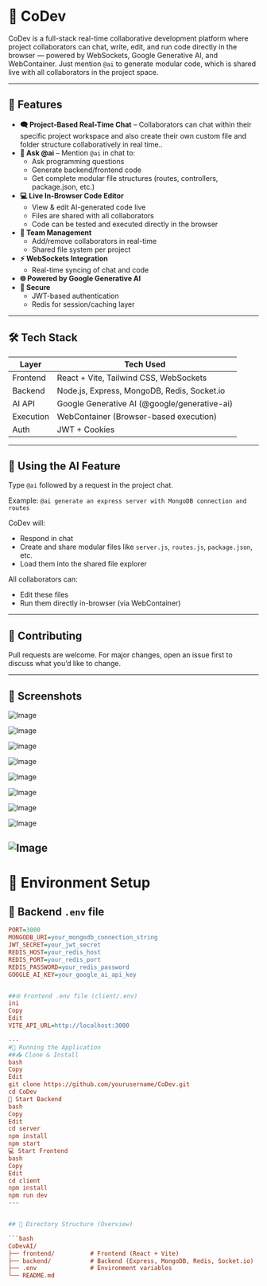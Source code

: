 # 🤖 CoDev 

CoDev  is a full-stack real-time collaborative development platform where project collaborators can chat, write, edit, and run code directly in the browser — powered by WebSockets, Google Generative AI, and WebContainer. Just mention `@ai` to generate modular code, which is shared live with all collaborators in the project space.

---

## 🚀 Features

- **🗨️ Project-Based Real-Time Chat** – Collaborators can chat within their specific project workspace and also create their own custom file and folder structure collaboratively in real time..
- **🧠 Ask @ai** – Mention `@ai` in chat to:
  - Ask programming questions
  - Generate backend/frontend code
  - Get complete modular file structures (routes, controllers, package.json, etc.)
- **💻 Live In-Browser Code Editor**
  - View & edit AI-generated code live
  - Files are shared with all collaborators
  - Code can be tested and executed directly in the browser
- **👥 Team Management**
  - Add/remove collaborators in real-time
  - Shared file system per project
- **⚡ WebSockets Integration**
  - Real-time syncing of chat and code
- **🌐 Powered by Google Generative AI**
- **🔐 Secure**
  - JWT-based authentication
  - Redis for session/caching layer

---

## 🛠 Tech Stack

| Layer     | Tech Used |
|-----------|-----------|
| Frontend  | React + Vite, Tailwind CSS, WebSockets |
| Backend   | Node.js, Express, MongoDB, Redis, Socket.io |
| AI API    | Google Generative AI (@google/generative-ai) |
| Execution | WebContainer (Browser-based execution) |
| Auth      | JWT + Cookies |

---
## 🤖 Using the AI Feature

Type `@ai` followed by a request in the project chat.

Example: `@ai generate an express server with MongoDB connection and routes`

CoDev  will:

- Respond in chat
- Create and share modular files like `server.js`, `routes.js`, `package.json`, etc.
- Load them into the shared file explorer

All collaborators can:

- Edit these files
- Run them directly in-browser (via WebContainer)

---

## 👥 Contributing

Pull requests are welcome. For major changes, open an issue first to discuss what you’d like to change.

---
## 📸 Screenshots
![Image](https://github.com/user-attachments/assets/16466280-d355-4395-ac5b-d2e91dd56dae)

![Image](https://github.com/user-attachments/assets/004457e8-c257-4eb4-9c03-1124ca5660c1)

![Image](https://github.com/user-attachments/assets/e3563a20-4f05-49aa-aafc-82e419964cc5)

![Image](https://github.com/user-attachments/assets/72306e7a-9153-45d7-8618-7d89f5a59357)

![Image](https://github.com/user-attachments/assets/ef640f6d-8999-4270-94b5-d0955031f416)

![Image](https://github.com/user-attachments/assets/285b9129-4373-40ad-a75c-cf0c08e7f340)

![Image](https://github.com/user-attachments/assets/bda45a36-039d-41c5-9fde-a5f4727bde8e)

![Image](https://github.com/user-attachments/assets/8fe0b43d-a77f-4f59-811e-82b588d0096b)

![Image](https://github.com/user-attachments/assets/463d12da-cd92-4731-8d7f-25f6b53a6cb0)
---
# 🔧 Environment Setup

## 🔐 Backend `.env` file

```ini
PORT=3000
MONGODB_URI=your_mongodb_connection_string
JWT_SECRET=your_jwt_secret
REDIS_HOST=your_redis_host
REDIS_PORT=your_redis_port
REDIS_PASSWORD=your_redis_password
GOOGLE_AI_KEY=your_google_ai_api_key


##🌐 Frontend .env file (client/.env)
ini
Copy
Edit
VITE_API_URL=http://localhost:3000

---
#🧪 Running the Application
##📥 Clone & Install
bash
Copy
Edit
git clone https://github.com/yourusername/CoDev.git
cd CoDev
🚀 Start Backend
bash
Copy
Edit
cd server
npm install
npm start
💻 Start Frontend
bash
Copy
Edit
cd client
npm install
npm run dev
---


## 📁 Directory Structure (Overview)

```bash
CoDevAI/
├── frontend/          # Frontend (React + Vite)
├── backend/           # Backend (Express, MongoDB, Redis, Socket.io)
├── .env               # Environment variables
└── README.md





